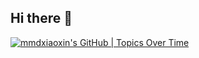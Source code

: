 ## Hi there 👋

[![mmdxiaoxin's GitHub | Topics Over Time](https://stats.quira.sh/mmdxiaoxin/topics-over-time?theme=light)](https://quira.sh?utm_source=widgets&utm_campaign=mmdxiaoxin)
